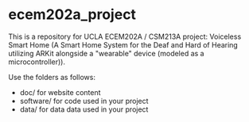 # ecem202a_project
This is a repository for UCLA ECEM202A / CSM213A project: Voiceless Smart Home (A Smart Home System for the Deaf and Hard of Hearing utilizing ARKit alongside a "wearable" device (modeled as a microcontroller)).

Use the folders as follows:

* doc/ for website content
* software/ for code used in your project
* data/ for data data used in your project



